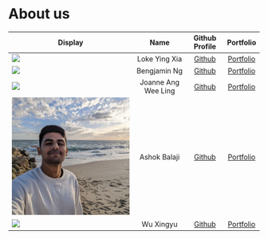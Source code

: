 # About us

| Display                                             |     Name      |              Github Profile               |             Portfolio             |
|-----------------------------------------------------|:-------------:|:-----------------------------------------:|:---------------------------------:|
| ![](https://via.placeholder.com/100.png?text=Photo) | Loke Ying Xia |    [Github](https://github.com/yingx9)    |   [Portfolio](team/YingXia.md)    |
| ![](https://via.placeholder.com/100.png?text=Photo) | Bengjamin Ng  |   [Github](https://github.com/bnjm2000)   | [Portfolio](docs/team/johndoe.md) |
| ![](https://via.placeholder.com/100.png?text=Photo) |  Joanne Ang Wee Ling   |   [Github](https://github.com/JoanneJo)   | [Portfolio](docs/team/JoanneAng.md) |
| ![ashokbalaji_portfolio.jpg](./team/pictures/ashokbalaji_portfolio.jpg) | Ashok Balaji  |  [Github](https://github.com/000verflow)  | [Portfolio](docs/team/ashokbalaji.md) |
| ![](https://via.placeholder.com/100.png?text=Photo) |   Wu Xingyu   | [Github](https://github.com/DavinciDelta) | [Portfolio](docs/team/WuXingyu.md) |
